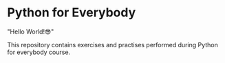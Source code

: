 # Python for Everybody

"Hello World!😎"

This repository contains exercises and practises performed during Python for everybody course.